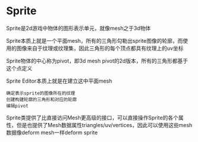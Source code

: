 # Sprite

Sprite是2d游戏中物体的图形表示单元，就像mesh之于3d物体

Sprite本质上就是一个平面mesh，所有的三角形勾勒出sprite图像的轮廓，而使用的图像来自于纹理或纹理集，因此三角形的每个顶点都具有纹理上的uv坐标

Sprite物体的中心称为pivot，即3d mesh pivot的2d版本，所有的三角形都基于这个点定义

Sprite Editor本质上就是在建立这中平面mesh

    确定表示sprite的图像所在的纹理
    创建构建轮廓的三角形和对应的轮廓
    编辑pivot

Sprite类提供了比直接访问Mesh更高级的接口，可以直接操作Sprite的各个属性，但是也提供了Mesh数据属性triangles/uv/vertices，因此可以使用这些mesh数据像deform mesh一样deform sprite
